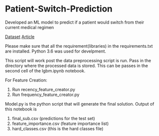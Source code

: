 # Patient-Switch-Prediction
Developed an ML model to predict if a patient would switch from their current medical regimen

[Dataset](https://www.kaggle.com/kksienc/armanik-patient-drugswitch)
[Article](https://analyticsindiamag.com/patient-drug-switch-prediction-winners/)

Please make sure that all the requirement(libraries) in the requirements.txt are installed.
Python 3.6 was used for develpment.

This script will work post the data preprocessing script is run.
Pass in the directory where the processed data is stored. This can be passes in the second cell of the lgbm.ipynb notebook.

For Feature Creation:
1. Run recency_feature_creator.py
2. Run frequency_feature_creator.py

Model.py is the python script that will generate the final solution. Output of this notebook is
1. final_sub.csv (predictions for the test set)
2. feature_importance.csv (feature importance list)
3. hard_classes.csv (this is the hard classes file)

